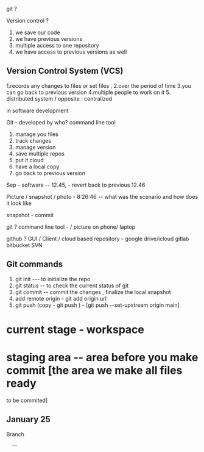 git ? 

Version control ? 
1. we save our code 
2. we have previous versions 
3. multiple access to one repository 
4. we have access to previous versions as well 

## Version Control System (VCS)
1.records any changes to files or set files , 
2.over the period of time
3.you can go back to previous version 
4.multiple people to work on it
5. distributed system / opposite : centralized

in software development 


Git - developed by who? 
command line tool 

1. manage you files
2. track changes 
3. manage version 
4. save multiple repos 
5. put it cloud 
6. have a local copy 
7. go back to previous version 



Sep - software -- 12.45, - revert back to previous 
12.46



Picture / snapshot / photo - 
8:26:46 -- what was the scenario and how does it look like

snapshot - commit 


git ? command line tool            -      / picture on phone/ laptop

github ? GUI / Client / cloud based repository  - google drive/icloud 
gitlab 
bitbucket 
SVN


## Git commands 

1. git init --- to initialize the repo
2. git status -- to check the current status of git 
3. git commit -- commit the changes , finalize the local snapshot
4. add remote origin - git add origin url
5. git push
   (copy - git push ) - [git push --set-upstream origin main]

# current stage - workspace                  

# staging area -- area before you make commit  [the area we make all files ready
to be commited] 


## January 25 



Branch 

      -- 









